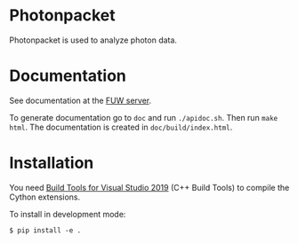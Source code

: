 # Photonpacket
Photonpacket is used to analyze photon data.

# Documentation
See documentation at the [FUW server](https://www.fuw.edu.pl/~mparniak/photonpacket/).

To generate documentation go to `doc` and run `./apidoc.sh`. Then run `make html`. The documentation is created in `doc/build/index.html`.

# Installation
You need [Build Tools for Visual Studio 2019](https://visualstudio.microsoft.com/pl/downloads/#build-tools-for-visual-studio-2019) (C++ Build Tools) to compile the Cython extensions.

To install in development mode:

    $ pip install -e .